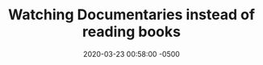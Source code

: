 ---
layout: post
title:  "Watching Documentaries instead of reading books"
date:   2020-03-23 00:58:00 -0500
categories: blog Books
tags: [Books]
---